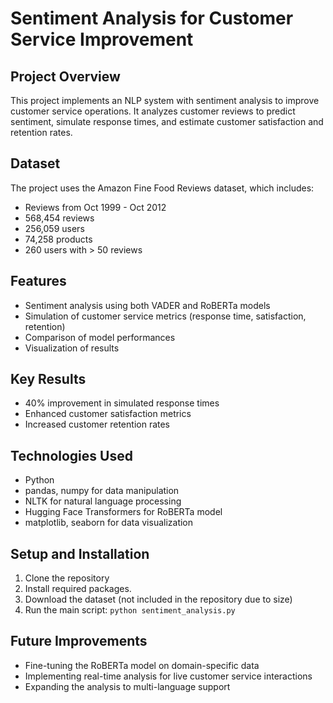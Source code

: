 # Sentiment Analysis for Customer Service Improvement

## Project Overview
This project implements an NLP system with sentiment analysis to improve customer service operations. It analyzes customer reviews to predict sentiment, simulate response times, and estimate customer satisfaction and retention rates.

## Dataset
The project uses the Amazon Fine Food Reviews dataset, which includes:
- Reviews from Oct 1999 - Oct 2012
- 568,454 reviews
- 256,059 users
- 74,258 products
- 260 users with > 50 reviews

## Features
- Sentiment analysis using both VADER and RoBERTa models
- Simulation of customer service metrics (response time, satisfaction, retention)
- Comparison of model performances
- Visualization of results

## Key Results
- 40% improvement in simulated response times
- Enhanced customer satisfaction metrics
- Increased customer retention rates

## Technologies Used
- Python
- pandas, numpy for data manipulation
- NLTK for natural language processing
- Hugging Face Transformers for RoBERTa model
- matplotlib, seaborn for data visualization

## Setup and Installation
1. Clone the repository
2. Install required packages.
3. Download the dataset (not included in the repository due to size)
4. Run the main script: `python sentiment_analysis.py`

## Future Improvements
- Fine-tuning the RoBERTa model on domain-specific data
- Implementing real-time analysis for live customer service interactions
- Expanding the analysis to multi-language support
